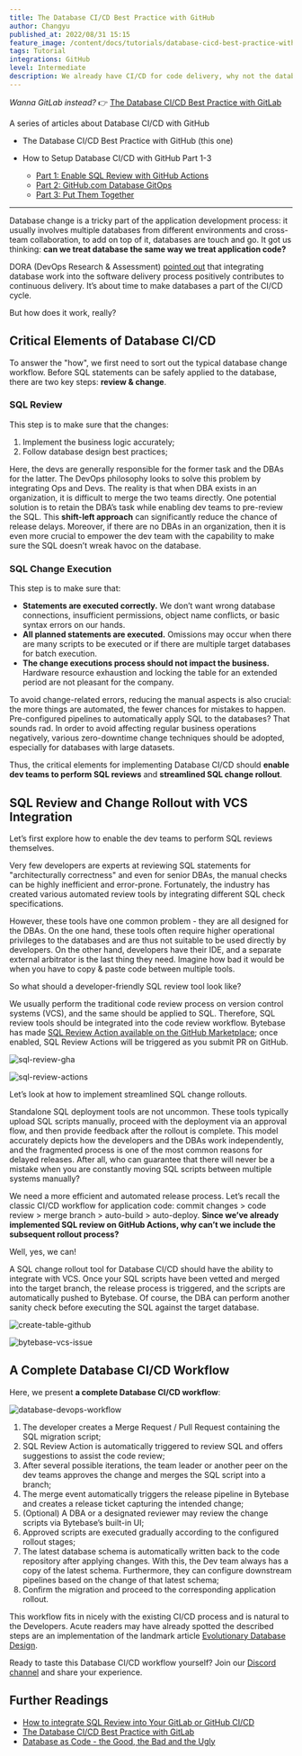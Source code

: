 ```yaml
---
title: The Database CI/CD Best Practice with GitHub
author: Changyu
published_at: 2022/08/31 15:15
feature_image: /content/docs/tutorials/database-cicd-best-practice-with-github/database-cicd-best-practice-with-github.webp
tags: Tutorial
integrations: GitHub
level: Intermediate
description: We already have CI/CD for code delivery, why not the database? Imagine applying and deploying database changes the same way you would application code.
---
```


_Wanna GitLab instead?_ 👉 [The Database CI/CD Best Practice with GitLab](/docs/tutorials/database-cicd-best-practice-with-gitlab)

A series of articles about Database CI/CD with GitHub

- The Database CI/CD Best Practice with GitHub (this one)

- How to Setup Database CI/CD with GitHub Part 1-3
  - [Part 1: Enable SQL Review with GitHub Actions](/docs/tutorials/github-database-cicd-part-1-sql-review-github-actions)
  - [Part 2: GitHub.com Database GitOps](/docs/tutorials/github-database-cicd-part-2-github-database-gitops)
  - [Part 3: Put Them Together](/docs/tutorials/github-database-cicd-part-3-put-them-together)

---

Database change is a tricky part of the application development process: it usually involves multiple databases from different environments and cross-team collaboration, to add on top of it, databases are touch and go. It got us thinking: **can we treat database the same way we treat application code?**

DORA (DevOps Research & Assessment) [pointed out](https://cloud.google.com/architecture/devops/devops-tech-database-change-management) that integrating database work into the software delivery process positively contributes to continuous delivery. It’s about time to make databases a part of the CI/CD cycle.

But how does it work, really?

## Critical Elements of Database CI/CD

To answer the "how", we first need to sort out the typical database change workflow. Before SQL statements can be safely applied to the database, there are two key steps: **review & change**.

### SQL Review

This step is to make sure that the changes:

1. Implement the business logic accurately;
2. Follow database design best practices;

Here, the devs are generally responsible for the former task and the DBAs for the latter. The DevOps philosophy looks to solve this problem by integrating Ops and Devs. The reality is that when DBA exists in an organization, it is difficult to merge the two teams directly. One potential solution is to retain the DBA’s task while enabling dev teams to pre-review the SQL. This **shift-left approach** can significantly reduce the chance of release delays. Moreover, if there are no DBAs in an organization, then it is even more crucial to empower the dev team with the capability to make sure the SQL doesn’t wreak havoc on the database.

### SQL Change Execution

This step is to make sure that:

- **Statements are executed correctly.** We don’t want wrong database connections, insufficient permissions, object name conflicts, or basic syntax errors on our hands.
- **All planned statements are executed.** Omissions may occur when there are many scripts to be executed or if there are multiple target databases for batch execution.
- **The change executions process should not impact the business.** Hardware resource exhaustion and locking the table for an extended period are not pleasant for the company.

To avoid change-related errors, reducing the manual aspects is also crucial: the more things are automated, the fewer chances for mistakes to happen. Pre-configured pipelines to automatically apply SQL to the databases? That sounds rad. In order to avoid affecting regular business operations negatively, various zero-downtime change techniques should be adopted, especially for databases with large datasets.

Thus, the critical elements for implementing Database CI/CD should **enable dev teams to perform SQL reviews** and **streamlined SQL change rollout**.

## SQL Review and Change Rollout with VCS Integration

Let’s first explore how to enable the dev teams to perform SQL reviews themselves.

Very few developers are experts at reviewing SQL statements for "architecturally correctness" and even for senior DBAs, the manual checks can be highly inefficient and error-prone. Fortunately, the industry has created various automated review tools by integrating different SQL check specifications.

However, these tools have one common problem - they are all designed for the DBAs. On the one hand, these tools often require higher operational privileges to the databases and are thus not suitable to be used directly by developers. On the other hand, developers have their IDE, and a separate external arbitrator is the last thing they need. Imagine how bad it would be when you have to copy & paste code between multiple tools.

So what should a developer-friendly SQL review tool look like?

We usually perform the traditional code review process on version control systems (VCS), and the same should be applied to SQL. Therefore, SQL review tools should be integrated into the code review workflow. Bytebase has made [SQL Review Action available on the GitHub Marketplace](https://github.com/marketplace/actions/sql-review); once enabled, SQL Review Actions will be triggered as you submit PR on GitHub.

![sql-review-gha](/content/docs/tutorials/database-cicd-best-practice-with-github/sql-review-gha.webp)

![sql-review-actions](/content/docs/tutorials/database-cicd-best-practice-with-github/sql-review-actions.webp)

Let’s look at how to implement streamlined SQL change rollouts.

Standalone SQL deployment tools are not uncommon. These tools typically upload SQL scripts manually, proceed with the deployment via an approval flow, and then provide feedback after the rollout is complete. This model accurately depicts how the developers and the DBAs work independently, and the fragmented process is one of the most common reasons for delayed releases. After all, who can guarantee that there will never be a mistake when you are constantly moving SQL scripts between multiple systems manually?

We need a more efficient and automated release process. Let’s recall the classic CI/CD workflow for application code: commit changes > code review > merge branch > auto-build > auto-deploy. **Since we’ve already implemented SQL review on GitHub Actions, why can’t we include the subsequent rollout process?**

Well, yes, we can!

A SQL change rollout tool for Database CI/CD should have the ability to integrate with VCS. Once your SQL scripts have been vetted and merged into the target branch, the release process is triggered, and the scripts are automatically pushed to Bytebase. Of course, the DBA can perform another sanity check before executing the SQL against the target database.

![create-table-github](/content/docs/tutorials/database-cicd-best-practice-with-github/create-table-github.webp)

![bytebase-vcs-issue](/content/docs/tutorials/database-cicd-best-practice-with-github/bytebase-vcs-issue.webp)

## A Complete Database CI/CD Workflow

Here, we present **a complete Database CI/CD workflow**:

![database-devops-workflow](/content/docs/tutorials/database-cicd-best-practice-with-github/database-devops-workflow.webp)

1. The developer creates a Merge Request / Pull Request containing the SQL migration script;
2. SQL Review Action is automatically triggered to review SQL and offers suggestions to assist the code review;
3. After several possible iterations, the team leader or another peer on the dev teams approves the change and merges the SQL script into a branch;
4. The merge event automatically triggers the release pipeline in Bytebase and creates a release ticket capturing the intended change;
5. (Optional) A DBA or a designated reviewer may review the change scripts via Bytebase’s built-in UI;
6. Approved scripts are executed gradually according to the configured rollout stages;
7. The latest database schema is automatically written back to the code repository after applying changes. With this, the Dev team always has a copy of the latest schema. Furthermore, they can configure downstream pipelines based on the change of that latest schema;
8. Confirm the migration and proceed to the corresponding application rollout.

This workflow fits in nicely with the existing CI/CD process and is natural to the Developers. Acute readers may have already spotted the described steps are an implementation of the landmark article [Evolutionary Database Design](https://martinfowler.com/articles/evodb.html).

Ready to taste this Database CI/CD workflow yourself? Join our [Discord channel](https://discord.gg/huyw7gRsyA) and share your experience.

## Further Readings

- [How to integrate SQL Review into Your GitLab or GitHub CI/CD](/docs/tutorials/how-to-integrate-sql-review-into-gitlab-github-ci/)
- [The Database CI/CD Best Practice with GitLab](/docs/tutorials/database-cicd-best-practice-with-gitlab)
- [Database as Code - the Good, the Bad and the Ugly](/blog/database-as-code)
